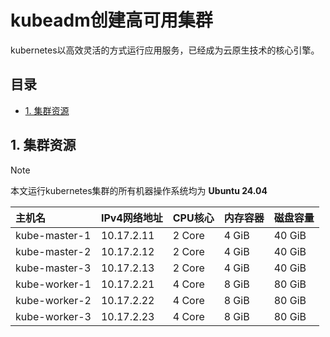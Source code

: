 # kubeadm创建高可用集群
kubernetes以高效灵活的方式运行应用服务，已经成为云原生技术的核心引擎。
## 目录
<!-- top -->
- [1. 集群资源](#1-集群资源)

## 1. 集群资源
>[!NOTE]
>本文运行kubernetes集群的所有机器操作系统均为 **Ubuntu 24.04**

|主机名       |IPv4网络地址|CPU核心|内存容器|磁盘容量|
|:------------|:----------|:-----|:------|:-------|
|kube-master-1|10.17.2.11 |2 Core|4 GiB  |40 GiB  |
|kube-master-2|10.17.2.12 |2 Core|4 GiB  |40 GiB  |
|kube-master-3|10.17.2.13 |2 Core|4 GiB  |40 GiB  |
|kube-worker-1|10.17.2.21 |4 Core|8 GiB  |80 GiB  |
|kube-worker-2|10.17.2.22 |4 Core|8 GiB  |80 GiB  |
|kube-worker-3|10.17.2.23 |4 Core|8 GiB  |80 GiB  |